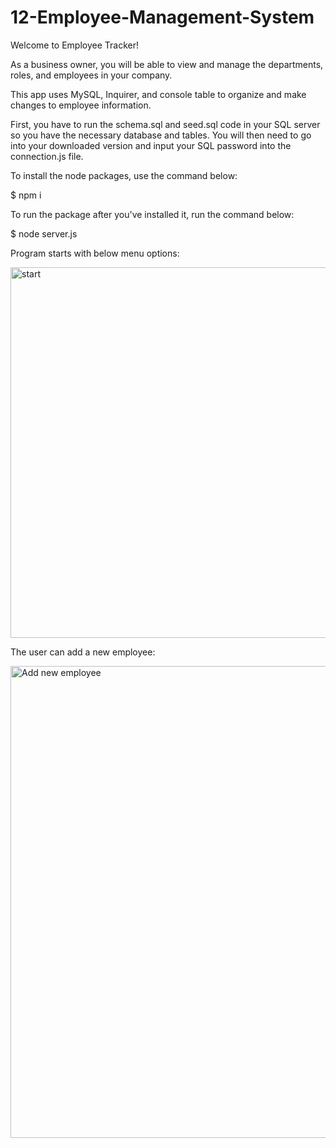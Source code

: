 # 12-Employee-Management-System

Welcome to Employee Tracker!

As a business owner, you will be able to view and manage the departments, roles, and employees in your company.

This app uses MySQL, Inquirer, and console table to organize and make changes to employee information.

First, you have to run the schema.sql and seed.sql code in your SQL server so you have the necessary database and tables. You will then need to go into your downloaded version and input your SQL password into the connection.js file. 

To install the node packages, use the command below:

$ npm i

To run the package after you've installed it, run the command below:

$ node server.js

Program starts with below menu options:

<img width="593" alt="start" src="https://user-images.githubusercontent.com/59800707/104795074-af619780-5779-11eb-96bf-48d0b43947ca.png">

The user can add a new employee:

<img width="755" alt="Add new employee" src="https://user-images.githubusercontent.com/59800707/104795108-e3d55380-5779-11eb-8c4b-4bdcac03b1fc.png">
